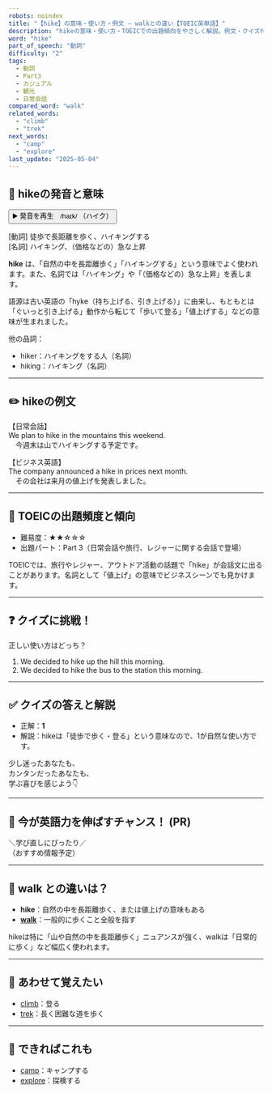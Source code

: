 ```yaml
---
robots: noindex
title: "【hike】の意味・使い方・例文 ― walkとの違い【TOEIC英単語】"
description: "hikeの意味・使い方・TOEICでの出題傾向をやさしく解説。例文・クイズ付きでwalkとの違いもわかりやすく学べます。"
word: "hike"
part_of_speech: "動詞"
difficulty: "2"
tags:
  - 動詞
  - Part3
  - カジュアル
  - 観光
  - 日常会話
compared_word: "walk"
related_words:
  - "climb"
  - "trek"
next_words:
  - "camp"
  - "explore"
last_update: "2025-05-04"
---
```


## 🔰 hikeの発音と意味

<button class="play-audio" onclick="playTTS('hike')">
  <span class="play-audio-main">
    ▶️ 発音を再生　/haɪk/
  </span>
  <span class="play-audio-sub">
    （ハイク）
  </span>
</button>

[動詞] 徒歩で長距離を歩く、ハイキングする  
[名詞] ハイキング、（価格などの）急な上昇

**hike** は、「自然の中を長距離歩く」「ハイキングする」という意味でよく使われます。また、名詞では「ハイキング」や「（価格などの）急な上昇」を表します。

語源は古い英語の「hyke（持ち上げる、引き上げる）」に由来し、もともとは「ぐいっと引き上げる」動作から転じて「歩いて登る」「値上げする」などの意味が生まれました。

他の品詞：  
- hiker：ハイキングをする人（名詞）
- hiking：ハイキング（名詞）

---

## ✏️ hikeの例文

【日常会話】  
We plan to hike in the mountains this weekend.  
　今週末は山でハイキングする予定です。

【ビジネス英語】  
The company announced a hike in prices next month.  
　その会社は来月の値上げを発表しました。

---

## 🎯 TOEICの出題頻度と傾向

- 難易度：★★☆☆☆
- 出題パート：Part 3（日常会話や旅行、レジャーに関する会話で登場）

TOEICでは、旅行やレジャー、アウトドア活動の話題で「hike」が会話文に出ることがあります。名詞として「値上げ」の意味でビジネスシーンでも見かけます。

---

## ❓ クイズに挑戦！

正しい使い方はどっち？

1. We decided to hike up the hill this morning.  
2. We decided to hike the bus to the station this morning.

---

## ✅ クイズの答えと解説

- 正解：**1**
- 解説：hikeは「徒歩で歩く・登る」という意味なので、1が自然な使い方です。

少し迷ったあなたも、  
カンタンだったあなたも、  
学ぶ喜びを感じよう👇️

---

## 🚀 今が英語力を伸ばすチャンス！ (PR)

<div class="info-center">
＼学び直しにぴったり／<br>  
（おすすめ情報予定）
</div>

---

## 🤔  walk との違いは？

- **hike**：自然の中を長距離歩く、または値上げの意味もある
- **[walk](/word/walk)**：一般的に歩くこと全般を指す

hikeは特に「山や自然の中を長距離歩く」ニュアンスが強く、walkは「日常的に歩く」など幅広く使われます。

---

## 🧩 あわせて覚えたい

- [climb](/word/climb)：登る
- [trek](/word/trek)：長く困難な道を歩く

---

## 📖 できればこれも

- [camp](/word/camp)：キャンプする
- [explore](/word/explore)：探検する

<!-- cvid: aid32_bid41 -->
